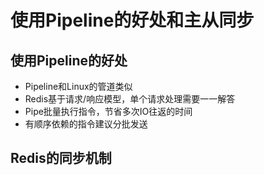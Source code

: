 # 使用Pipeline的好处和主从同步

## 使用Pipeline的好处

* Pipeline和Linux的管道类似
* Redis基于请求/响应模型，单个请求处理需要一一解答
* Pipe批量执行指令，节省多次IO往返的时间
* 有顺序依赖的指令建议分批发送

## Redis的同步机制

